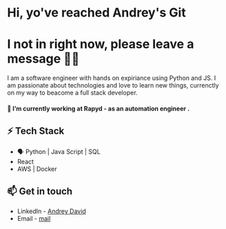 
# Hi, yo've reached Andrey's Git
# I not in right now, please leave a message 👨‍💻

I am a software engineer with hands on expiriance using Python and JS. I am passionate about technologies and love to learn new things, currenctly on my way to beacome a full stack developer.

#### 🔭 I’m currently working at Rapyd - as an automation engineer  .


## ⚡ Tech Stack

* 🗣 Python | Java Script | SQL 
*    React
*    AWS | Docker



## 📫 Get in touch
- LinkedIn - [Andrey David](https://www.linkedin.com/in/andreydavid/)
- Email - [mail](mailto:andrey880@gmail.com) 
